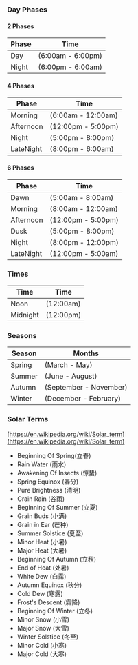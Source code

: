 ### Day Phases 
#### 2 Phases
| Phase | Time |
| --- | --- |
| Day | (6:00am - 6:00pm) |
| Night | (6:00pm - 6:00am) |

#### 4 Phases
| Phase | Time |
| --- | --- |
| Morning | (6:00am - 12:00am) |
| Afternoon | (12:00pm - 5:00pm) |
| Night | (5:00pm - 8:00pm) |
| LateNight | (8:00pm - 6:00am) |

#### 6 Phases
| Phase | Time |
| --- | --- |
| Dawn | (5:00am - 8:00am) |
| Morning | (8:00am - 12:00am) |
| Afternoon | (12:00pm - 5:00pm) |
| Dusk | (5:00pm - 8:00pm) |
| Night | (8:00pm - 12:00pm) |
| LateNight | (12:00pm - 5:00am) |

### Times
| Time | Time |
| --- | --- |
| Noon | (12:00am) |
| Midnight | (12:00pm) |

### Seasons
| Season | Months |
| --- | --- |
| Spring | (March - May) |
| Summer | (June - August) |
| Autumn | (September - November) |
| Winter | (December - February) |

### Solar Terms
[https://en.wikipedia.org/wiki/Solar_term](https://en.wikipedia.org/wiki/Solar_term)

- Beginning Of Spring(立春)
- Rain Water (雨水)
- Awakening Of Insects (惊蛰)
- Spring Equinox (春分)
- Pure Brightness (清明)
- Grain Rain (谷雨)
- Beginning Of Summer (立夏)
- Grain Buds (小满)
- Grain in Ear (芒种)
- Summer Solstice (夏至)
- Minor Heat (小暑)
- Major Heat (大暑)
- Beginning Of Autumn (立秋)
- End of Heat (处暑)
- White Dew (白露)
- Autumn Equinox (秋分)
- Cold Dew (寒露)
- Frost's Descent (霜降)
- Beginning Of Winter (立冬)
- Minor Snow (小雪)
- Major Snow (大雪)
- Winter Solstice (冬至)
- Minor Cold (小寒)
- Major Cold (大寒)